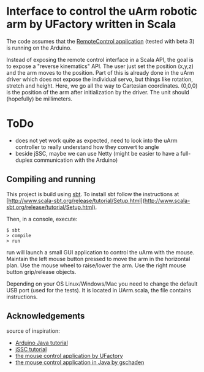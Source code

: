 # Interface to control the uArm robotic arm by UFactory written in Scala

The code assumes that the [RemoteControl application](https://github.com/UFactory/UF_uArm) (tested with beta 3) is running on the Arduino.

Instead of exposing the remote control interface in a Scala API, the goal is to
expose a "reverse kinematics" API.  The user just set the position (x,y,z) and
the arm moves to the position.  Part of this is already done in the uArm driver
which does not expose the individual servo, but things like rotation, stretch
and height.  Here, we go all the way to Cartesian coordinates.  (0,0,0) is the
position of the arm after initialization by the driver.  The unit should
(hopefully) be millimeters.

# ToDo

* does not yet work quite as expected, need to look into the uArm controller to really understand how they convert to angle
* beside jSSC, maybe we can use Netty (might be easier to have a full-duplex communication with the Arduino)


## Compiling and running

This project is build using [sbt](http://www.scala-sbt.org/).
To install sbt follow the instructions at [http://www.scala-sbt.org/release/tutorial/Setup.html](http://www.scala-sbt.org/release/tutorial/Setup.html).

Then, in a console, execute:
```
$ sbt
> compile
> run
```
run will launch a small GUI application to control the uArm with the mouse.
Maintain the left mouse button pressed to move the arm in the horizontal plan.
Use the mouse wheel to raise/lower the arm.
Use the right mouse button grip/release objects.

Depending on your OS Linux/Windows/Mac you need to change the default USB port (used for the tests).
It is located in UArm.scala, the file contains instructions.


## Acknowledgements

source of inspiration:
* [Arduino Java tutorial](http://playground.arduino.cc/Interfacing/Java)
* [jSSC tutorial](https://code.google.com/p/java-simple-serial-connector/wiki/jSSC_Start_Working)
* [the mouse control application by UFactory](https://github.com/UFactory/uArm_Mouse_Control_for_Windows)
* [the mouse control application in Java by gschaden](https://github.com/gschaden/uArm)
